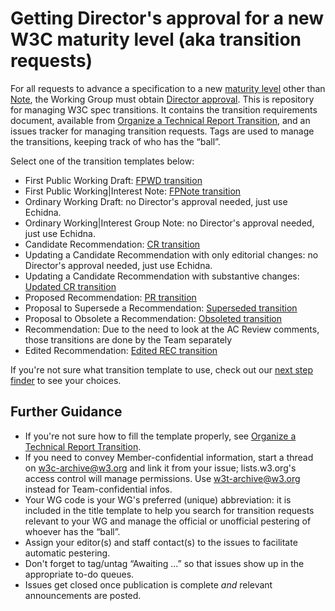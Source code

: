 # Getting Director's approval for a new W3C maturity level (aka transition requests)

For all requests to advance a specification to a new [maturity level](https://www.w3.org/Consortium/Process/#maturity-levels) other than [Note](), the Working Group must obtain [Director approval](https://www.w3.org/Consortium/Process/#transition-reqs). This is repository for managing W3C spec transitions. It contains the transition requirements document, available from [Organize a Technical Report Transition](https://www.w3.org/Guide/transitions), and an issues tracker for managing transition requests. Tags are used to manage the transitions, keeping track of who has the “ball”.

Select one of the transition templates below:

* First Public Working Draft: [FPWD transition](https://github.com/w3c/transitions/issues/new?assignee=plehegar&labels=Entering+FPWD&title=%5BYOURWGCODEHERE%5D+FPWD+request+for+SHORTNAME&body=%23%20Document%20title%2C%20URLs%2C%20estimated%20publication%20date%0A%5BTODO%3A%20add%20links%5D%0A%0A%23%20Abstract%0A%5BTODO%3A%20copy%20the%20abstract%20of%20the%20document%20or%20link%20to%20it%5D%0A%0A%23%20Status%0A%5BTODO%3A%20copy%20the%20status%20of%20the%20document%20or%20link%20to%20it%5D%0A%0A%23%20Is%20it%20a%20delta%20specification%20intended%20to%20become%20a%20W3C%20Recommendation%3F%0A%5BTODO%3A%20answer%20is%20yes%20or%20no%5D%0A%0A%23%20Link%20to%20group%27s%20decision%20to%20request%20transition%0A%5BTODO%3A%20eg%20minutes%2C%20CfC%20in%20GitHub%2C%20email%5D%0A%0A%23%20Information%20about%20implementations%20known%20to%20the%20Working%20Group%0A%5BTODO%3A%20add%20any%20preliminary%20information%20that%20you%20might%20have%5D%0A)
* First Public Working|Interest Note: [FPNote transition](https://github.com/w3c/transitions/issues/new?assignee=plehegar&labels=Entering+FPNote&title=%5BYOURWGCODEHERE%5D+FPNote+request+for+SHORTNAME&body=%23+Document+title%2c+URLs%2c+estimated+publication+date%0d%0a%0d%0a%23+Abstract%0d%0a%0d%0a%23+Status%0d%0a%0d%0a%23+Link+to+group%27s+decision+to+request+transition%0d%0a%0d%0a%23+Information+about+implementations+known+to+the+Working+Group%0d%0a)
* Ordinary Working Draft: no Director's approval needed, just use Echidna.
* Ordinary Working|Interest Group Note: no Director's approval needed, just use Echidna.
* Candidate Recommendation: [CR transition](https://github.com/w3c/transitions/issues/new?assignee=swickr&labels=Entering+CR&title=%5BYOURWGCODEHERE%5D+CR+transition+for+SHORTNAME&body=%23%20Document%20title%2C%20URLs%2C%20estimated%20publication%20date%0A%5BTODO%3A%20add%20links%5D%0A%0A%23%20Abstract%0A%5BTODO%3A%20copy%20the%20abstract%20of%20the%20document%20or%20link%20to%20it%5D%0A%0A%23%20Status%0A%5BTODO%3A%20copy%20the%20status%20of%20the%20document%20or%20link%20to%20it%5D%0A%0A%23%20Link%20to%20group%27s%20decision%20to%20request%20transition%0A%5BTODO%3A%20eg%20minutes%2C%20CfC%20in%20GitHub%2C%20email%5D%0A%0A%23%20Changes%0A%5BTODO%3A%20focus%20on%20substantive%20changes%5D%0A%0A%23%20Requirements%20satisfied%0A%0A%23%20Dependencies%20met%20(or%20not)%0A%5BTODO%3A%20are%20your%20dependencies%20likely%20to%20change%20and%20impact%20your%20document%3F%5D%0A%0A%23%20Wide%20Review%0A%5BTODO%3A%20list%20of%20issues%3F%20email%20thread%3F%5D%0A%0A%23%20Issues%20addressed%0A%5BTODO%3A%20list%20of%20issues%5D%0A%0A%23%20Formal%20Objections%0A%5BTODO%3A%20link%20to%20those%20if%20any%5D%0A%0A%23%20Implementation%0A%5BTODO%3A%20any%20preliminary%20implementation%20information%3F%20exit%20criteria%3F%20minimum%20CR%20duration%3F%5D%0A%0A%23%20Patent%20disclosures%0A%5BTODO%3A%20link%20to%20IPP%5D%0A%0A)
* Updating a Candidate Recommendation with only editorial changes: no Director's approval needed, just use Echidna.
* Updating a Candidate Recommendation with substantive changes: [Updated CR transition](https://github.com/w3c/transitions/issues/new?assignee=swickr&labels=Entering+CR&title=%5BYOURWGCODEHERE%5D+CR+update+for+SHORTNAME&body=%23+Link+to+group%27s+decision+to+request+transition%0d%0a%0d%0a%23+Link+to+previous+Candidate+Recommendation+transition+request%0d%0a%0d%0a%23+Substantive+changes%0d%0a%0d%0a%23+Any+changes+in+normative+references%3f%0d%0a%0d%0a%23+Any+changes+in+requirements%3f%0d%0a%0d%0a%23+Wide+Review+of+substantive+changes%0d%0a%0d%0a%23+Issues+status%0d%0a%0d%0a%23+Formal+Objections%0d%0a%0d%0a%23+Any+changes+in+implementation+information%3f%0d%0a%0d%0a%23+Deadline+for+further+comments%0d%0a%0d%0a%23+Any+changes+in+patent+disclosures%3f%0d%0a)
* Proposed Recommendation: [PR transition](https://github.com/w3c/transitions/issues/new?assignee=swickr&labels=PR&title=%5BYOURWGCODEHERE%5D+PR+request+for+SHORTNAME&body=%23+Document+title%2c+URLs%2c+estimated+publication+date%0d%0a%0d%0a%23+Abstract%0d%0a%0d%0a%23+Status%0d%0a%0d%0a%23+Link+to+group%27s+decision+to+request+transition%0d%0a%0d%0a%23+Changes%0d%0a%0d%0a%23+Requirements+satisfied%0d%0a%0d%0a%23+Dependencies+met+(or+not)%0d%0a%0d%0a%23+Wide+Review%0d%0a%0d%0a%23+Issues+addressed%0d%0a%0d%0a%23+Formal+Objections%0d%0a%0d%0a%23+Implementation%0d%0a%0d%0a%23+Patent+disclosures%0d%0a%0d%0a)
* Proposal to Supersede a Recommendation: [Superseded transition](https://github.com/w3c/transitions/issues/new?assignee=swickr&labels=SUP&title=%5BYOURWGCODEHERE%5D+Proposal+to+supersede+SHORTNAME&body=%23%20title%2C%20URL%20of%20the%20document%20to%20be%20superseded%0A%5BTODO%3A%20link%2Ftitle%20of%20the%20Recommendation%5D%0A%0A%23%20title%2C%20URL%20of%20the%20newer%20version%0A%5BTODO%3A%20link%2Ftitle%20of%20the%20newer%20document%5D%0A%0A%23%20Link%20to%20group%27s%20decision%20to%20request%20superseding%0A%5BTODO%3A%20eg%20minutes%2C%20CfC%20in%20GitHub%2C%20email%5D%0A%0A%23%20Rationale%0A%5BTODO%3A%20rationale%5D%0A%0A%23%20Implementation%0A%5BTODO%3A%20identify%20known%20implementations%2C%20if%20any%5D%0A%0A%0A)
* Proposal to Obsolete a Recommendation: [Obsoleted transition](https://github.com/w3c/transitions/issues/new?assignee=swickr&labels=OBS&title=%5BYOURWGCODEHERE%5D+Proposal+to+obsolete+SHORTNAME&body=%23%20title%2C%20URL%20of%20the%20document%20to%20be%20obsoleted%0A%5BTODO%3A%20link%2Ftitle%20of%20the%20Recommendation%5D%0A%0A%23%20title%2C%20URL%20of%20the%20newer%20version%0A%5BTODO%3A%20link%2Ftitle%20of%20the%20newer%20document%5D%0A%0A%23%20Link%20to%20group%27s%20decision%20to%20request%20obsoleting%0A%5BTODO%3A%20eg%20minutes%2C%20CfC%20in%20GitHub%2C%20email%5D%0A%0A%23%20Rationale%0A%5BTODO%3A%20rationale%5D%0A%0A%23%20Implementation%0A%5BTODO%3A%20identify%20known%20implementations%2C%20if%20any%5D%0A%0A%0A)
* Recommendation: Due to the need to look at the AC Review comments, those transitions are done by the Team separately
* Edited Recommendation: [Edited REC transition](https://github.com/w3c/transitions/issues/new?assignee=swickr&labels=Entering+Edited+REC&title=%5BYOURWGCODEHERE%5D+REC+update+for+SHORTNAME&body=%23+Document+title%2c+URLs%2c+estimated+publication+date%0d%0a%0d%0a%23+Abstract%0d%0a%0d%0a%23+Status%0d%0a%0d%0a%23+Link+to+group%27s+decision+to+request+transition%0d%0a%0d%0a%23+Changes%0d%0a%0d%0a%23+Any+changes+in+requirements%3f%0d%0a%0d%0a%23+Dependencies+met+(or+not)%0d%0a%0d%0a%23+Advisory+Committee+Review%0d%0a%0d%0a%23+Issues+addressed%0d%0a%0d%0a%23+Formal+Objections%0d%0a%0d%0a%23+Any+changes+in+patent+disclosures%3f%0d%0a%0d%0a)

If you're not sure what transition template to use, check out our [next step finder](https://w3c.github.io/transitions/nextstep.html) to see your choices.

## Further Guidance

  * If you're not sure how to fill the template properly, see [Organize a Technical Report Transition](https://www.w3.org/Guide/transitions).
  * If you need to convey Member-confidential information, start a thread on w3c-archive@w3.org and link it from your issue; lists.w3.org's access control will manage permissions. Use w3t-archive@w3.org instead for Team-confidential infos.
  * Your WG code is your WG's preferred (unique) abbreviation: it is included in the title template to help you search for transition requests relevant to your WG and manage the official or unofficial pestering of whoever has the “ball”.
  * Assign your editor(s) and staff contact(s) to the issues to facilitate automatic pestering.
  * Don't forget to tag/untag “Awaiting ...” so that issues show up in the appropriate to-do queues.
  * Issues get closed once publication is complete *and* relevant announcements are posted.
